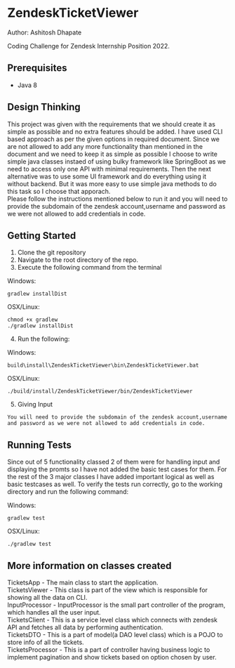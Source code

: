 # ZendeskTicketViewer
Author: Ashitosh Dhapate

Coding Challenge for Zendesk Internship Position 2022.

## Prerequisites
* Java 8

## Design Thinking  
This project was given with the requirements that we should create it as simple as possible and no extra features should be added. I have used CLI based approach as per the given options in required document. Since we are not allowed to add any more functionality than mentioned in the document and we need to keep it as simple as possible I choose to write simple java classes instaed of using bulky framework like SpringBoot as we need to access only one API with minimal requirements.
Then the next alternative was to use some UI framework and do everything using it without backend. But it was more easy to use simple java methods to do this task so I choose that apporach.  
Please follow the instructions mentioned below to run it and you will need to provide the subdomain of the zendesk account,username and password as we were not allowed to add credentials in code.  


## Getting Started
1. Clone the git repository
2. Navigate to the root directory of the repo.
3. Execute the following command from the terminal

Windows:

```
gradlew installDist
```

OSX/Linux:

```
chmod +x gradlew
./gradlew installDist
```

4. Run the following:

Windows:

```
build\install\ZendeskTicketViewer\bin\ZendeskTicketViewer.bat
```

OSX/Linux:

```
./build/install/ZendeskTicketViewer/bin/ZendeskTicketViewer
```

5. Giving Input
```
You will need to provide the subdomain of the zendesk account,username and password as we were not allowed to add credentials in code.

```

## Running Tests
Since out of 5 functionality classed 2 of them were for handling input and displaying the promts so I have not added the basic test cases for them. For the rest of the 3 major classes I have added important logical as well as basic testcases as well.
To verify the tests run correctly, go to the working directory and run the following command:

Windows:

```
gradlew test
```

OSX/Linux:

```
./gradlew test
```

## More information on classes created

TicketsApp - The main class to start the application.  
TicketsViewer - This class is part of the view which is responsible for showing all the data on CLI.  
InputProcessor - InputProcessor is the small part controller of the program, which handles all the user input.  
TicketsClient - This is a service level class which connects with zendesk API and fetches all data by performing authentication.  
TicketsDTO - This is a part of model(a DAO level class) which is a POJO to store info of all the tickets.  
TicketsProcessor - This is a part of controller having business logic to implement pagination and show tickets based on option chosen by user.
